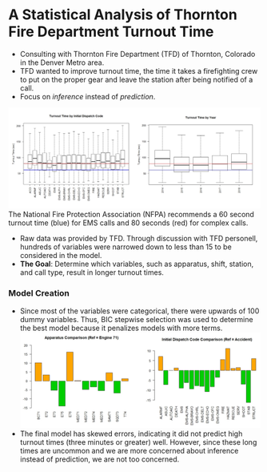 # A Statistical Analysis of Thornton Fire Department Turnout Time

* Consulting with Thornton Fire Department (TFD) of Thornton, Colorado in the Denver Metro area.
* TFD wanted to improve turnout time, the time it takes a firefighting crew to put on the proper gear and leave the station after being notified of a call.
* Focus on *inference* instead of *prediction*.

![](https://github.com/Emma-M-Collins/turnout_time/blob/main/EDAPlots.png)
The National Fire Protection Association (NFPA) recommends a 60 second turnout time (blue) for EMS calls and 80 seconds (red) for complex calls.

* Raw data was provided by TFD.  Through discussion with TFD personell, hundreds of variables were narrowed down to less than 15 to be considered in the model.  
* **The Goal**: Determine which variables, such as apparatus, shift, station, and call type, result in longer turnout times.

### Model Creation

* Since most of the variables were categorical, there were upwards of 100 dummy variables.  Thus, BIC stepwise selection was used to determine the best model because it penalizes models with more terms.
![](https://github.com/Emma-M-Collins/turnout_time/blob/main/FinalModelCoeff.png)
* The final model has skewed errors, indicating it did not predict high turnout times (three minutes or greater) well.  However, since these long times are uncommon and we are more concerned about inference instead of prediction, we are not too concerned. 
